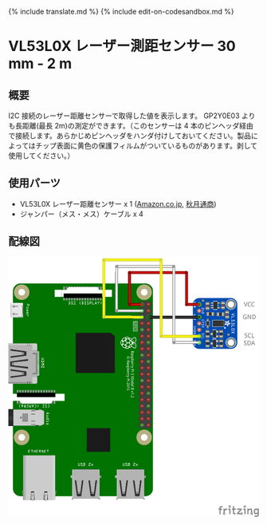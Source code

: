 {% include translate.md %}
{% include edit-on-codesandbox.md %}

# VL53L0X レーザー測距センサー 30 mm - 2 m

## 概要

I2C 接続のレーザー距離センサーで取得した値を表示します。
GP2Y0E03 よりも長距離(最長 2m)の測定ができます。（このセンサーは 4 本のピンヘッダ経由で接続します。あらかじめピンヘッダをハンダ付けしておいてください。製品によってはチップ表面に黄色の保護フィルムがついているものがあります。剥して使用してください。）

## 使用パーツ

- VL53L0X レーザー距離センサー x 1 ([Amazon.co.jp](https://www.amazon.co.jp/s/?field-keywords=VL53L0X), [秋月通商](http://akizukidenshi.com/catalog/g/gM-12590/))
- ジャンパー（メス・メス）ケーブル x 4

## 配線図

![配線図](schematic.png)
